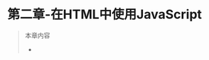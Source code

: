 # 第二章-在HTML中使用JavaScript
>本章内容  
>  * <script>元素的属性
>  * 嵌入脚本和外部脚本
>  * 延迟脚本和异步脚本
>  * 考虑禁用JavaScript的场景

### 2.1 <script>元素
　　向HTML页面中插入JavaScript的主要方法，就是使用<script>元素，<script>元素由下列6个属性。
  * `src`：可选。表示包含要执行代码的外部文件  
  * `type`：可选。表示编写代码使用的脚本语言的内容类型（也称MIME类型）。默认值为`text/javascript`。考虑约定俗成和最大限度的兼容性，目前type属性的值依旧还是`text/javascript`。

  
#### 1.2.1 ECMAScript  
　　由ECMA-262定义的ECMAScript与Web浏览器没有任何关系，ECMA-262定义的只是这门语言的基础。Web浏览器只是ECMAScript实现可能的`宿主环境`之一。宿主环境不仅提供基本的ECMAScript实现，同时也会提供该语言的扩展（如DOM）。也就是说JavaScript实现了ECMAScript。
  
　　ECMA-262规定了这门语言的：
  * 语法
  * 类型
  * 语句
  * 关键字
  * 保留字
  * 操作符
  * 对象  
  
#### 1.2.2 文档对象模型（DOM） 
　　文档对象模型是针对XML但经过扩展用于HTML的应用程序编程接口（API）。DOM把整个页面映射为一个多层节点结构。借助DOM提供的API，开发人员可以轻松自如地删除、添加、替换或修改任何节点。<br>
　　`DOM并不只是针对JavaScript的，很多别的语言也实现了DOM。不过，在Web浏览器中，基于ECMAScript实现的DOM的确成为JavaScript这门语言的一个重要组成部分。`  
  
1. DOM1级  
  由DOM核心和DOM HTML组成，DOM核心规定了如何映射基于XML的文档结构，DOM HTML模块在DOM核心的基础上扩展，增加了对HTML的对象和方法。  
2. DOM2级  
  引入了下列新模块，也给出了众多新类型和新接口的定义。  
  * `DOM视图`：定义了跟踪不同文档视图的接口。
  * `DOM事件`：定义了事件和处理事件的接口。
  * `DOM样式`：定义了基于CSS为元素应用样式的接口。
  * `DOM遍历和范围`：定义了遍历和操作文档树的接口。
3. DOM3级  
  DOM3级进一步扩展了DOM，引入了以统一方式加载和保存文档的方法（DOM加载和保存模块）；新增了验证文档的方法（DOM验证模块）。
#### 1.2.3 浏览器对象模型（BOM）  
  HTML5中，很多BOM功能写入了正式规范。从根本上讲，BOM只处理浏览器窗口和框架，比如：
  * 弹出新浏览器窗口的功能；
  * 移动、缩放、关闭浏览器窗口的功能；
  * 提供浏览器详细信息的navigator对象；
  * 提供浏览器所加载页面的详细信息的location对象；
  * 提供用户显示器分辨率详细信息的screen对象；
  * 对cookie的支持
  * 像XMLHttpRequest和IE的ActiveXObject这样的自定义对象
